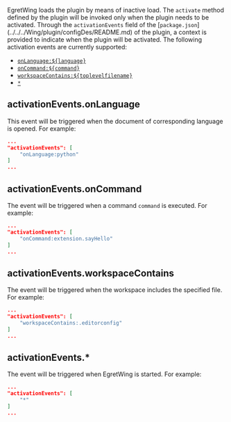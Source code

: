EgretWing loads the plugin by means of inactive load. The `activate` method defined by the plugin will be invoked only when the plugin needs to be activated. Through the `activationEvents` field of the [`package.json`] (../../../Wing/plugin/configDes/README.md) of the plugin, a context is provided to indicate when the plugin will be activated. The following activation events are currently supported:

* [`onLanguage:${language}`](#activationeventsonlanguage)
* [`onCommand:${command}`](#activationeventsoncommand)
* [`workspaceContains:${toplevelfilename}`](#activationeventsworkspacecontains)
* [`*`](#activationevents*)

## activationEvents.onLanguage

This event will be triggered when the document of corresponding language is opened. For example:

```json
...
"activationEvents": [
	"onLanguage:python"
]
...
```

## activationEvents.onCommand

The event will be triggered when a command `command` is executed. For example:

```json
...
"activationEvents": [
	"onCommand:extension.sayHello"
]
...
```

## activationEvents.workspaceContains

The event will be triggered when the workspace includes the specified file. For example:

```json
...
"activationEvents": [
	"workspaceContains:.editorconfig"
]
...
```

## activationEvents.*

The event will be triggered when EgretWing is started. For example:

```json
...
"activationEvents": [
	"*"
]
...
```